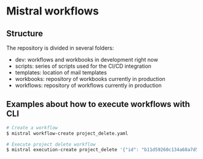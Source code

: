 # Mistral workflows

## Structure

The repository is divided in several folders:

* dev: workflows and workbooks in development right now
* scripts: series of scripts used for the CI/CD integration
* templates: location of mail templates
* workbooks: repository of workbooks currently in production
* workflows: repository of workflows currently in production

## Examples about how to execute workflows with CLI
```bash
# Create a workflow
$ mistral workflow-create project_delete.yaml

# Execute project delete workflow
$ mistral execution-create project_delete '{"id": "b11d59260c134a68a7d5116139e3a673"}'
```

